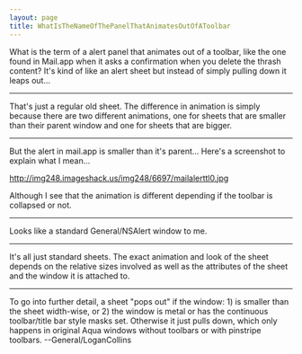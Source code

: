 ```yaml
---
layout: page
title: WhatIsTheNameOfThePanelThatAnimatesOutOfAToolbar
---
```


What is the term of a alert panel that animates out of a toolbar, like the one found in Mail.app when it asks a confirmation when you delete the thrash content? It's kind of like an alert sheet but instead of simply pulling down it leaps out...

----
That's just a regular old sheet. The difference in animation is simply because there are two different animations, one for sheets that are smaller than their parent window and one for sheets that are bigger.

----
But the alert in mail.app is smaller than it's parent... Here's a screenshot to explain what I mean...

http://img248.imageshack.us/img248/6697/mailalerttl0.jpg

Although I see that the animation is different depending if the toolbar is collapsed or not. 

----

Looks like a standard General/NSAlert window to me.

----
It's all just standard sheets. The exact animation and look of the sheet depends on the relative sizes involved as well as the attributes of the sheet and the window it is attached to.

----

To go into further detail, a sheet "pops out" if the window: 1) is smaller than the sheet width-wise, or 2) the window is metal or has the continuous toolbar/title bar style masks set. Otherwise it just pulls down, which only happens in original Aqua windows without toolbars or with pinstripe toolbars. --General/LoganCollins
